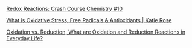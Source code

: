 
[Redox Reactions: Crash Course Chemistry #10](https://www.youtube.com/watch?v=lQ6FBA1HM3s)

[What is Oxidative Stress, Free Radicals & Antioxidants | Katie Rose](https://www.youtube.com/watch?v=9OgCjhAFCC0)

[Oxidation vs. Reduction, What are Oxidation and Reduction Reactions in Everyday Life?](https://www.youtube.com/watch?v=Wu3DlY9W0Dw)
